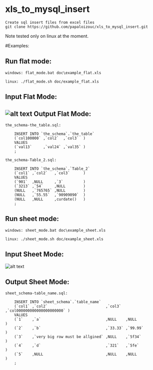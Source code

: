 xls_to_mysql_insert
===================

    Create sql insert files from excel files
    git clone https://github.com/papaloizouc/xls_to_mysql_insert.git

Note tested only on linux at the moment.

#Examples:

Run flat mode:
---

    windows: flat_mode.bat doc\example_flat.xls

    linux: ./flat_mode.sh doc/example_flat.xls


Input Flat Mode:
---
![alt text](https://raw.github.com/papaloizouc/xls_to_mysql_insert/master/doc/xls_file_.png "Input")
Output Flat Mode:
---

    the_schema-the_table.sql:
```mysql
    INSERT INTO `the_schema`.`the_table`
    (`col100000` ,`col2`  ,`col3`  )
    VALUES
    (`val13`     ,`val24` ,`val35` )
    ;
```


    the_schema-Table_2.sql:
```mysql
    INSERT INTO `the_schema`.`Table_2`
    (`col1` ,`col2`   ,`col3`      )
    VALUES
    (`901`  ,NULL     ,`3`         )
    (`3213` ,`54`     ,NULL        )
    (NULL   ,`765765` ,NULL        )
    (NULL   ,`55.55`  ,`90909090`  )
    (NULL   ,NULL     ,curdate()   )
    ;
```
Run sheet mode:
---

    windows: sheet_mode.bat doc\example_sheet.xls

    linux: ./sheet_mode.sh doc/example_sheet.xls


Input Sheet Mode:
---
![alt text](https://raw.github.com/papaloizouc/xls_to_mysql_insert/master/doc/xls_file_sheets.png "Input")


Output Sheet Mode:
---

    sheet_schema-table_name.sql:
```mysql
    INSERT INTO `sheet_schema`.`table_name`
    (`col1` ,`col2`                          ,`col3`  ,`col000000000000000000000` )
    VALUES
    (`1`    ,`a`                             ,NULL    ,NULL                       )
    (`2`    ,`b`                             ,`33.33` ,`99.99`                    )
    (`3`    ,`very big row must be allgined` ,NULL    ,`5f34`                     )
    (`4`    ,`d`                             ,`321`   ,`5fe`                      )
    (`5`    ,NULL                            ,NULL    ,NULL                       )
    ;
```
